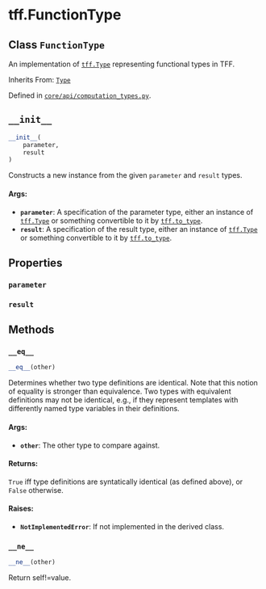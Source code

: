 <div itemscope itemtype="http://developers.google.com/ReferenceObject">
<meta itemprop="name" content="tff.FunctionType" />
<meta itemprop="path" content="Stable" />
<meta itemprop="property" content="parameter"/>
<meta itemprop="property" content="result"/>
<meta itemprop="property" content="__eq__"/>
<meta itemprop="property" content="__init__"/>
<meta itemprop="property" content="__ne__"/>
</div>

# tff.FunctionType

## Class `FunctionType`

An implementation of <a href="../tff/Type.md"><code>tff.Type</code></a>
representing functional types in TFF.

Inherits From: [`Type`](../tff/Type.md)

Defined in
[`core/api/computation_types.py`](http://github.com/tensorflow/federated/tree/master/tensorflow_federated/python/core/api/computation_types.py).

<!-- Placeholder for "Used in" -->

<h2 id="__init__"><code>__init__</code></h2>

```python
__init__(
    parameter,
    result
)
```

Constructs a new instance from the given `parameter` and `result` types.

#### Args:

*   <b>`parameter`</b>: A specification of the parameter type, either an
    instance of <a href="../tff/Type.md"><code>tff.Type</code></a> or something
    convertible to it by
    <a href="../tff/to_type.md"><code>tff.to_type</code></a>.
*   <b>`result`</b>: A specification of the result type, either an instance of
    <a href="../tff/Type.md"><code>tff.Type</code></a> or something convertible
    to it by <a href="../tff/to_type.md"><code>tff.to_type</code></a>.

## Properties

<h3 id="parameter"><code>parameter</code></h3>

<h3 id="result"><code>result</code></h3>

## Methods

<h3 id="__eq__"><code>__eq__</code></h3>

```python
__eq__(other)
```

Determines whether two type definitions are identical. Note that this notion of
equality is stronger than equivalence. Two types with equivalent definitions may
not be identical, e.g., if they represent templates with differently named type
variables in their definitions.

#### Args:

*   <b>`other`</b>: The other type to compare against.

#### Returns:

`True` iff type definitions are syntatically identical (as defined above), or
`False` otherwise.

#### Raises:

*   <b>`NotImplementedError`</b>: If not implemented in the derived class.

<h3 id="__ne__"><code>__ne__</code></h3>

```python
__ne__(other)
```

Return self!=value.
